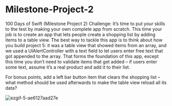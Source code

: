 # Milestone-Project-2
100 Days of Swift (Milestone Project 2) Challenge: It’s time to put your skills to the test by making your own complete app from scratch. This time your job is to 
create an app that lets people create a shopping list by adding items to a table view. The best way to tackle this app is to think about how you build project 5: 
it was a table view that showed items from an array, and we used a UIAlertController with a text field to let users enter free text that got appended to the array. 
That forms the foundation of this app, except this time you don’t need to validate items that get added – if users enter some text, assume it’s a real product and 
add it to their list.

For bonus points, add a left bar button item that clears the shopping list – what method should be used afterwards to make the table view reload all its data?

![ezgif-5-ae6127aad27e](https://user-images.githubusercontent.com/42749527/100019337-db7d1f80-2dab-11eb-9483-f2d012960cd1.gif)

